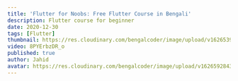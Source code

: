 ```yaml
---
title: 'Flutter for Noobs: Free Flutter Course in Bengali'
description: Flutter course for beginner
date: 2020-12-30
tags: [Flutter]
thumbnail: https://res.cloudinary.com/bengalcoder/image/upload/v1626539825/flutter-course_bhtexz.png
video: 8PYErbzDR_o
published: true
author: Jahid
avatar: https://res.cloudinary.com/bengalcoder/image/upload/v1626592843/jahid_bo0fiu.png
---
```

